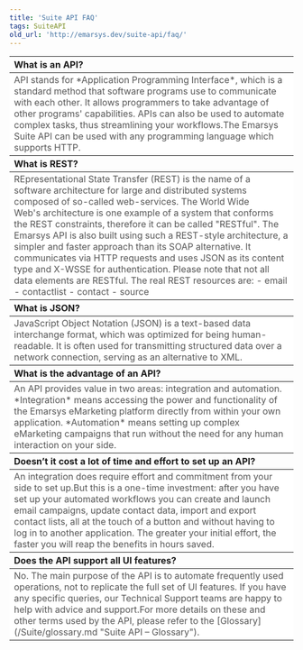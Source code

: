 ```yaml
---
title: 'Suite API FAQ'
tags: SuiteAPI
old_url: 'http://emarsys.dev/suite-api/faq/'
---
```


<table border="0" cellpadding="1" class="wikitable" style="width: 100%;border-width: 0px;border-style: solid"><thead><tr><th style="text-align: left">What is an API?</th> </tr></thead><tbody><tr><td style="text-align: left;border-color: #fff;background-color: #fff;color: #555555">API stands for *Application Programming Interface*, which is a standard method that software programs use to communicate with each other. It allows programmers to take advantage of other programs' capabilities. APIs can also be used to automate complex tasks, thus streamlining your workflows.The Emarsys Suite API can be used with any programming language which supports HTTP.</td> </tr></tbody><thead><tr><th style="text-align: left">What is REST?</th> </tr></thead><tbody><tr><td style="text-align: left;border-color: #fff;background-color: #fff;color: #555555">REpresentational State Transfer (REST) is the name of a software architecture for large and distributed systems composed of so-called web-services. The World Wide Web's architecture is one example of a system that conforms the REST constraints, therefore it can be called "RESTful". The Emarsys API is also built using such a REST-style architecture, a simpler and faster approach than its SOAP alternative. It communicates via HTTP requests and uses JSON as its content type and X-WSSE for authentication. Please note that not all data elements are RESTful. The real REST resources are: - email
- contactlist
- contact
- source
 
</td> </tr></tbody><thead><tr><th style="text-align: left">What is JSON?</th> </tr></thead><tbody><tr><td style="text-align: left;border-color: #fff;background-color: #fff;color: #555555">JavaScript Object Notation (JSON) is a text-based data interchange format, which was optimized for being human-readable. It is often used for transmitting structured data over a network connection, serving as an alternative to XML.

 </td> </tr></tbody><thead><tr><th style="text-align: left">What is the advantage of an API?</th> </tr></thead><tbody><tr><td style="text-align: left;border-color: #fff;background-color: #fff;color: #555555">An API provides value in two areas: integration and automation. *Integration* means accessing the power and functionality of the Emarsys eMarketing platform directly from within your own application. *Automation* means setting up complex eMarketing campaigns that run without the need for any human interaction on your side.</td> </tr></tbody><thead><tr><th style="text-align: left">Doesn’t it cost a lot of time and effort to set up an API?</th> </tr></thead><tbody><tr><td style="text-align: left;border-color: #fff;background-color: #fff;color: #555555">An integration does require effort and commitment from your side to set up.But this is a one-time investment: after you have set up your automated workflows you can create and launch email campaigns, update contact data, import and export contact lists, all at the touch of a button and without having to log in to another application. The greater your initial effort, the faster you will reap the benefits in hours saved.</td> </tr></tbody><thead><tr><th style="text-align: left">Does the API support all UI features?</th> </tr></thead><tbody><tr><td style="text-align: left;border-color: #fff;background-color: #fff;color: #555555">No. The main purpose of the API is to automate frequently used operations, not to replicate the full set of UI features. If you have any specific queries, our Technical Support teams are happy to help with advice and support.For more details on these and other terms used by the API, please refer to the [Glossary](/Suite/glossary.md "Suite API – Glossary").</td></tr></tbody></table>